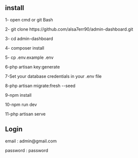 
## install
<p>1- open cmd or git Bash</p>
<p>2- git clone https://github.com/alsa7err90/admin-dashboard.git</p>
<p>3-  cd admin-dashboard</p>
<p>4- composer install</p>
<p>5- cp .env.example .env</p>
<p>6-php artisan key:generate</p>
<p>7-Set your database credentials in your .env file</p>
<p>8-php artisan migrate:fresh --seed</p>
<p>9-npm install</p>
<p>10-npm run dev</p>
<p>11-php artisan serve</p>
 
## Login
<p>email : admin@gmail.com</p>
<p>password : password</p>
  

